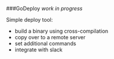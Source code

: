 ###GoDeploy *work in progress*

Simple deploy tool:
- build a binary using cross-compilation
- copy over to a remote server
- set additional commands
- integrate with slack

